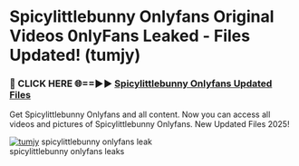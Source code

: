 # Spicylittlebunny Onlyfans Original Videos 0nlyFans Leaked - Files Updated! (tumjy)

<h3>🔴 CLICK HERE 🌐==►► <a href="https://tinyurl.com/2wckxsce" rel="nofollow">Spicylittlebunny Onlyfans Updated Files</a></h3>

Get Spicylittlebunny Onlyfans and all content. Now you can access all videos and pictures of Spicylittlebunny Onlyfans. New Updated Files 2025!

[![tumjy](https://i.imgur.com/AFduVYN.gif)](https://tinyurl.com/2wckxsce)
spicylittlebunny onlyfans leak<br>
spicylittlebunny onlyfans leaks